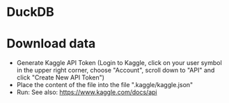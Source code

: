 # DuckDB



# Download data
* Generate Kaggle API Token (Login to Kaggle, click on your user symbol in the upper right corner, choose "Account", scroll down to "API" and click "Create New API Token")
* Place the content of the file into the file ".kaggle/kaggle.json"
* Run: 
See also: https://www.kaggle.com/docs/api